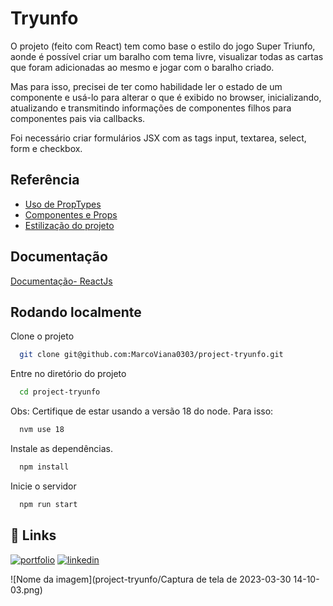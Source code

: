 # Tryunfo

O projeto (feito com React) tem como base o estilo do jogo Super Triunfo, aonde é possível criar um baralho com tema livre, visualizar todas as cartas que foram adicionadas ao mesmo e jogar com o baralho criado. 

Mas para isso, precisei de ter como habilidade ler o estado de um componente e usá-lo para alterar o que é exibido no browser, inicializando, atualizando e transmitindo informações de componentes filhos para componentes pais via callbacks.

Foi necessário criar formulários JSX com as tags input, textarea, select, form e checkbox. 



## Referência

 - [Uso de PropTypes](https://legacy.reactjs.org/docs/typechecking-with-proptypes.html)
 - [Componentes e Props](https://legacy.reactjs.org/docs/components-and-props.html)
 - [Estilização do projeto](https://uiverse.io/Praashoo7/brave-moose-56)


## Documentação

[Documentação- ReactJs](https://legacy.reactjs.org/docs/getting-started.html)


## Rodando localmente

Clone o projeto

```bash
  git clone git@github.com:MarcoViana0303/project-tryunfo.git
```

Entre no diretório do projeto

```bash
  cd project-tryunfo
```

Obs: Certifique de estar usando a versão 18 do node. Para isso:
```bash
  nvm use 18
```

Instale as dependências.

```bash
  npm install
```




Inicie o servidor

```bash
  npm run start
```


## 🔗 Links
[![portfolio](https://img.shields.io/badge/my_portfolio-000?style=for-the-badge&logo=ko-fi&logoColor=white)](https://marcoviana-dev.vercel.app/)
[![linkedin](https://img.shields.io/badge/linkedin-0A66C2?style=for-the-badge&logo=linkedin&logoColor=white)](https://www.linkedin.com/in/marco-viana2022/)

![Nome da imagem](project-tryunfo/Captura de tela de 2023-03-30 14-10-03.png)

